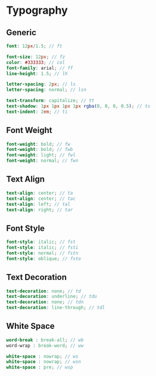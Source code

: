# Typography

## Generic

```scss
font: 12px/1.5; // ft

font-size: 12px; // fz
color: #333333; // col
font-family: arial; // ff
line-height: 1.5; // lh

letter-spacing: 2px; // ls
letter-spacing: normal; // lsn

text-transform: capitalize; // tt
text-shadow: 1px 1px 1px 1px rgba(0, 0, 0, 0.5); // ts
text-indent: 2em; // ti
```

## Font Weight

```scss
font-weight: bold; // fw
font-weight: bold; // fwb
font-weight: light; // fwl
font-weight: normal; // fwn
```

## Text Align

```scss
text-align: center; // ta
text-align: center; // tac
text-align: left; // tal
text-align: right; // tar
```

## Font Style

```scss
font-style: italic; // fst
font-style: italic; // fsti
font-style: normal; // fstn
font-style: oblique; // fsto
```

## Text Decoration

```scss
text-decoration: none; // td
text-decoration: underline; // tdu
text-decoration: none; // tdn
text-decoration: line-through; // tdl
```

## White Space

```scss
word-break : break-all; // wb
word-wrap : break-word; // ww

white-space : nowrap; // ws
white-space : nowrap; // wsn
white-space : pre; // wsp
```
